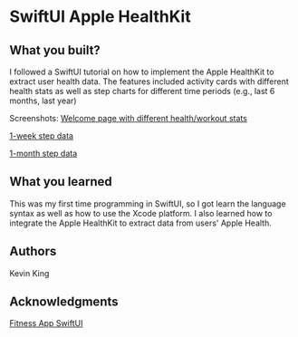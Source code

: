 # SwiftUI Apple HealthKit


## What you built? 

I followed a SwiftUI tutorial on how to implement the Apple HealthKit to extract user health data. The features included activity cards with different health stats as well as step charts for different time periods (e.g., last 6 months, last year)

Screenshots:
[Welcome page with different health/workout stats](IMG_0064.PNG)

[1-week step data](IMG_0065.PNG)

[1-month step data](IMG_0066.PNG)


## What you learned

This was my first time programming in SwiftUI, so I got learn the language syntax as well as how to use the Xcode platform. I also learned how to integrate the Apple HealthKit to extract data from users' Apple Health.  

## Authors

Kevin King

## Acknowledgments

[Fitness App SwiftUI](https://www.youtube.com/playlist?list=PLWqniOnIerMYXGpr2yKHtBLkCP49SgweY)
